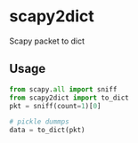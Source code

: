 # scapy2dict
Scapy packet to dict

Usage
-----

```python
from scapy.all import sniff
from scapy2dict import to_dict
pkt = sniff(count=1)[0]

# pickle dummps
data = to_dict(pkt)
```

